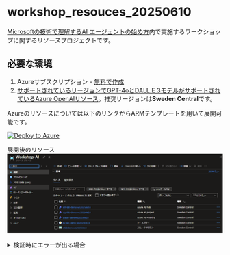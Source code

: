 # workshop_resouces_20250610

[Microsoftの技術で理解するAI エージェントの始め方](https://osaka-driven-dev.connpass.com/event/354374/)内で実施するワークショップに関するリソースプロジェクトです。

## 必要な環境

1. Azureサブスクリプション - [無料で作成](https://azure.microsoft.com/free/cognitive-services?WT.mc_id=aiml-132569-bethanycheum)
1. [サポートされているリージョンでGPT-4oとDALL.E 3モデルがサポートされているAzure OpenAIリソース](https://learn.microsoft.com/en-us/azure/ai-services/openai/concepts/models#assistants-preview?WT.mc_id=aiml-132569-bethanycheum)。推奨リージョンは**Sweden Central**です。

Azureのリソースについては以下のリンクからARMテンプレートを用いて展開可能です。

[![Deploy to Azure](https://camo.githubusercontent.com/3a3895e70f3c2f85416ce486a768b7e02e23cc574ed4bb9f302aa7e0e5e09881/68747470733a2f2f616b612e6d732f6465706c6f79746f617a757265627574746f6e)](https://portal.azure.com/#create/Microsoft.Template/uri/https%3A%2F%2Fraw.githubusercontent.com%2FTakahiroMiyaura%2Fworkshop_resouces_20250610%2Frefs%2Fheads%2Fmain%2Flab%2Fassets%2FAITour24_WKR540_Template.json)

展開後のリソース
![Deploy to Azure](/images/deploy.png)

<details>
<summary>検証時にエラーが出る場合</summary>

1. Quota関連のエラー  
今回デプロイするGPT-4OはQuotaを30ほど消費します。既に設定したリージョン内でデプロイ済みのモデルがあり、Quotaに余裕がない場合はそのことがエラーとして通知されます。**既存のQuotaを見直してQuotaを確保してください。**
1. モデルエラー  
Azure OpenAI で利用できる各モデルは随時更新されています。ARMテンプレートに設定されているモデルじゃージョンが廃止になりエラーが発生する場合があります。この場合、サイトでサポートバージョンを確認しテンプレートの修正を行います。  
カスタムデプロイの画面で[テンプレートの編集]をクリックし92行目付近から始まるモデル定義を修正します。
```json
"deployments": {
  "value": [
    {
      "name": "gpt-4o-mini",
      "model": {
        "format": "OpenAI",
        "name": "gpt-4o-mini",
        "version": "2024-07-18"
      },
      "sku": {
        "name": "Standard",
        "capacity": 30
      }
    },
    {
      "name": "dall-e-3",
      "model": {
        "format": "OpenAI",
        "name": "dall-e-3",
        "version": "3.0"
      },
      "sku": {
        "name": "Standard",
        "capacity": 1
      }
    },
    {
      "name": "gpt-4o-realtime-preview",
      "model": {
        "format": "OpenAI",
        "name": "gpt-4o-realtime-preview",
        "version": "2024-12-17"
      },
      "sku": {
        "name": "GlobalStandard",
        "capacity": 1
      }
    }
  ]
}
```

</details>